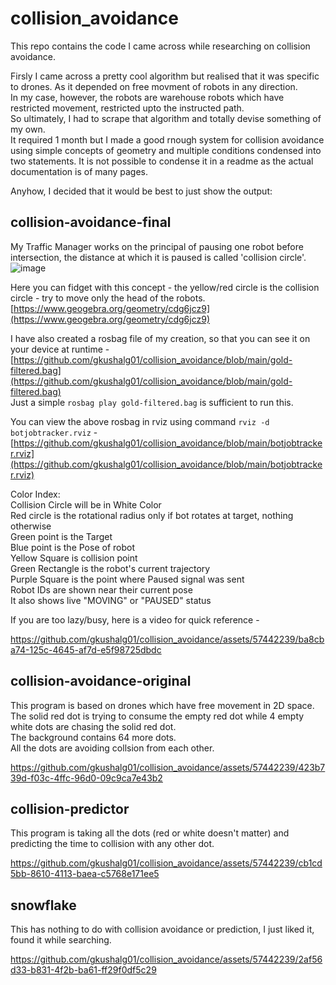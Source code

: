 # collision_avoidance
This repo contains the code I came across while researching on collision avoidance. 


Firsly I came across a pretty cool algorithm but realised that it was specific to drones. As it depended on free movment of robots in any direction.    
In my case, however, the robots are warehouse robots which have restricted movement, restricted upto the instructed path.  
So ultimately, I had to scrape that algorithm and totally devise something of my own.  
It required 1 month but I made a good rnough system for collision avoidance using simple concepts of geometry and multiple conditions condensed into two statements. It is not possible to condense it in a readme as the actual documentation is of many pages.  
  
Anyhow, I decided that it would be best to just show the output:
  
## collision-avoidance-final
My Traffic Manager works on the principal of pausing one robot before intersection, the distance at which it is paused is called 'collision circle'.  
![image](https://github.com/gkushalg01/collision_avoidance/assets/57442239/5d502092-f27a-434b-82dd-6702d018556e)
  
Here you can fidget with this concept - the yellow/red circle is the collision circle - try to move only the head of the robots. [https://www.geogebra.org/geometry/cdg6jcz9](https://www.geogebra.org/geometry/cdg6jcz9)  
  
I have also created a rosbag file of my creation, so that you can see it on your device at runtime - [https://github.com/gkushalg01/collision_avoidance/blob/main/gold-filtered.bag](https://github.com/gkushalg01/collision_avoidance/blob/main/gold-filtered.bag)  
Just a simple ```rosbag play gold-filtered.bag``` is sufficient to run this.  
  
You can view the above rosbag in rviz using command ```rviz -d botjobtracker.rviz``` - [https://github.com/gkushalg01/collision_avoidance/blob/main/botjobtracker.rviz](https://github.com/gkushalg01/collision_avoidance/blob/main/botjobtracker.rviz)  
  
Color Index:  
Collision Circle will be in White Color  
Red circle is the rotational radius only if bot rotates at target, nothing otherwise  
Green point is the Target  
Blue point is the Pose of robot  
Yellow Square is collision point  
Green Rectangle is the robot's current trajectory  
Purple Square is the point where Paused signal was sent  
Robot IDs are shown near their current pose  
It also shows live "MOVING" or "PAUSED" status  
  
  
  
If you are too lazy/busy, here is a video for quick reference -  
  
https://github.com/gkushalg01/collision_avoidance/assets/57442239/ba8cba74-125c-4645-af7d-e5f98725dbdc
  
  
## collision-avoidance-original
This program is based on drones which have free movement in 2D space.  
The solid red dot is trying to consume the empty red dot while 4 empty white dots are chasing the solid red dot.  
The background contains 64 more dots.  
All the dots are avoiding collsion from each other.  

https://github.com/gkushalg01/collision_avoidance/assets/57442239/423b739d-f03c-4ffc-96d0-09c9ca7e43b2  




## collision-predictor
This program is taking all the dots (red or white doesn't matter) and predicting the time to collision with any other dot.  

https://github.com/gkushalg01/collision_avoidance/assets/57442239/cb1cd5bb-8610-4113-baea-c5768e171ee5  

## snowflake
This has nothing to do with collision avoidance or prediction, I just liked it, found it while searching.  

https://github.com/gkushalg01/collision_avoidance/assets/57442239/2af56d33-b831-4f2b-ba61-ff29f0df5c29  








